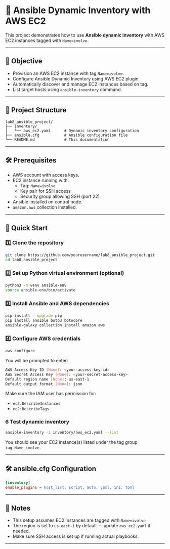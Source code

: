 # 🔧 Ansible Dynamic Inventory with AWS EC2

This project demonstrates how to use **Ansible dynamic inventory** with AWS EC2 instances tagged with `Name=ivolve`.

---
## 🎯 Objective

- Provision an AWS EC2 instance with tag `Name=ivolve`.
- Configure Ansible Dynamic Inventory using AWS EC2 plugin.
- Automatically discover and manage EC2 instances based on tag.
- List target hosts using `ansible-inventory` command.

---

## 📁 Project Structure

```
lab8_ansible_project/
├── inventory/
│   └── aws_ec2.yaml      # Dynamic inventory configuration
├── ansible.cfg           # Ansible configuration file
└── README.md             # This documentation
```

---
## 🛠️ Prerequisites

- AWS account with access keys.
- EC2 instance running with:
  - Tag: `Name=ivolve`
  - Key pair for SSH access
  - Security group allowing SSH (port 22)
- Ansible installed on control node.
- `amazon.aws` collection installed.

---

## 🚀 Quick Start

### 1️⃣ Clone the repository

```bash
git clone https://github.com/yourusername/lab8_ansible_project.git
cd lab8_ansible_project
```

### 2️⃣ Set up Python virtual environment (optional)

```bash
python3 -m venv ansible-env
source ansible-env/bin/activate
```

### 3️⃣ Install Ansible and AWS dependencies

```bash
pip install --upgrade pip
pip install ansible boto3 botocore
ansible-galaxy collection install amazon.aws
```

### 4️⃣ Configure AWS credentials

```bash
aws configure
```
You will be prompted to enter:

```bash
AWS Access Key ID [None]: <your-access-key-id>
AWS Secret Access Key [None]: <your-secret-access-key>
Default region name [None]: us-east-1
Default output format [None]: json
```

Make sure the IAM user has permission for:
- `ec2:DescribeInstances`
- `ec2:DescribeTags`

### 6 Test dynamic inventory

```bash
ansible-inventory -i inventory/aws_ec2.yaml --list
```

You should see your EC2 instance(s) listed under the tag group `tag_Name_ivolve`.

---

## 🛠️ ansible.cfg Configuration

```ini
[inventory]
enable_plugins = host_list, script, auto, yaml, ini, toml
```

---

## 📌 Notes

- This setup assumes EC2 instances are tagged with `Name=ivolve`
- The region is set to `us-east-1` by default — update `aws_ec2.yaml` if needed.
- Make sure SSH access is set up if running actual playbooks.

---
